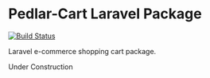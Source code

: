 Pedlar-Cart Laravel Package
===============

[![Build Status](https://travis-ci.org/BobKingstone/Pedlar-Cart.svg?branch=v0.0.1)](https://travis-ci.org/BobKingstone/Pedlar-Cart)

Laravel e-commerce shopping cart package.

Under Construction